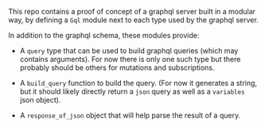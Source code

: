 This repo contains a proof of concept of a graphql server built in a modular way,
by defining a `Gql` module next to each type used by the graphql server.

In addition to the graphql schema, these modules provide:

- A `query` type that can be used to build graphql queries (which may contains arguments).
  For now there is only one such type but there probably should be others for mutations and subscriptions.

- A `build_query` function to build the query.
(For now it generates a string, but it should likely directly return a `json` query as well as a `variables` json object).

- A `response_of_json` object that will help parse the result of a query.